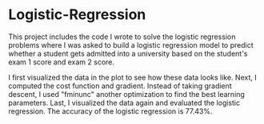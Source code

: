 # Logistic-Regression

This project includes the code I wrote to solve the logistic regression problems where I was asked to build a logistic regression model to predict whether a student gets admitted into a university based on the student's exam 1 score and exam 2 score.

I first visualized the data in the plot to see how these data looks like. Next, I computed the cost function and gradient. Instead of taking gradient descent, I used "fminunc" another optimization to find the best learning parameters. Last, I visualized the data again and evaluated the logistic regression. The accuracy of the logistic regression is 77.43%.
